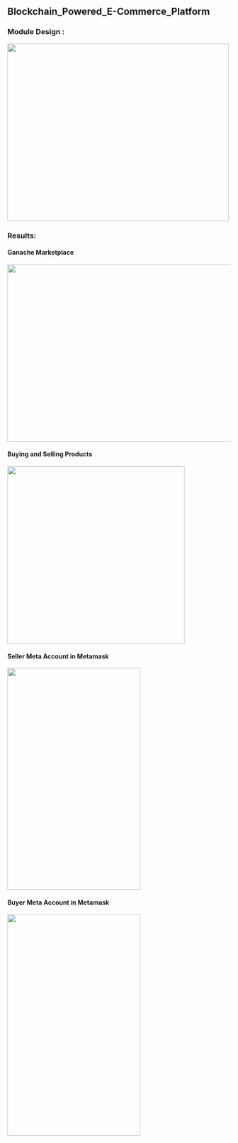 ## Blockchain_Powered_E-Commerce_Platform
### Module Design :
<img src="https://github.com/chathuryasri1912/Blockchain_Powered_E-Commerce_Platform/assets/128734435/13929903-f872-4fc6-bc1b-dac3f61c1102" width="500" height="400">

### Results:
#### Ganache Marketplace
<img src="https://github.com/chathuryasri1912/Blockchain_Powered_E-Commerce_Platform/assets/128734435/fdd64065-69a5-458b-a356-bb3e4c5ac4e4" width="600" height="400">

#### Buying and Selling Products
<img src="https://github.com/chathuryasri1912/Blockchain_Powered_E-Commerce_Platform/assets/128734435/060042fd-4892-4962-8998-2c1274601bd3" width="400" height="400">

#### Seller Meta Account in Metamask 
<img src="https://github.com/chathuryasri1912/Blockchain_Powered_E-Commerce_Platform/assets/128734435/7dab840c-670d-4038-9a6d-746ad6fd29d9" width="300" height="500">

#### Buyer Meta Account in Metamask 
<img src="https://github.com/chathuryasri1912/Blockchain_Powered_E-Commerce_Platform/assets/128734435/6d928a1a-bfed-4a56-803d-42233680d7b3" width="300" height="500">




